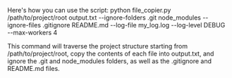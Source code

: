 Here's how you can use the script:
python file_copier.py /path/to/project/root output.txt --ignore-folders .git node_modules --ignore-files .gitignore README.md --log-file my_log.log --log-level DEBUG --max-workers 4

This command will traverse the project structure starting from /path/to/project/root, copy the contents of each file into output.txt, and ignore the .git and node_modules folders, as well as the .gitignore and README.md files.

